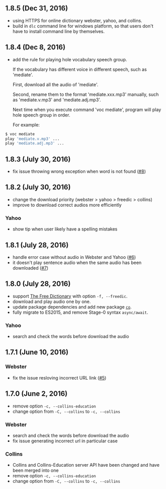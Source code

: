## 1.8.5 (Dec 31, 2016)

- using HTTPS for online dictionary webster, yahoo, and collins.
- build in `dlc` command line for windows platform, so that users don't have to install command line by themselves.

## 1.8.4 (Dec 8, 2016)

- add the rule for playing hole vocabulary speech group.

	If the vocabulary has different voice in different speech, such as 'mediate'.

    First, download all the audio of 'mediate'.

    Second, rename them to the format 'mediate.xxx.mp3' manually, such as 'mediate.v.mp3' and 'mediate.adj.mp3'.

    Next time when you execute command 'voc mediate', program will play hole speech group in order.

    For example:

```bash
$ voc mediate
play 'mediate.v.mp3' ...
play 'mediate.adj.mp3' ...
```

## 1.8.3 (July 30, 2016)

- fix issue throwing wrong exception when word is not found ([#8](https://github.com/zlargon/voc/issues/8))

## 1.8.2 (July 30, 2016)

- change the download priority (webster > yahoo > freedic > collins)
- improve to download correct audios more efficiently

### Yahoo
- show tip when user likely have a spelling mistakes

## 1.8.1 (July 28, 2016)

- handle error case without audio in Webster and Yahoo ([#6](https://github.com/zlargon/voc/issues/6))
- it doesn't play sentence audio when the same audio has been downloaded ([#7](https://github.com/zlargon/voc/issues/7))

## 1.8.0 (July 28, 2016)

- support [The Free Dictionary](http://www.thefreedictionary.com/) with option `-f, --freedic`.
- download and play audio one by one.
- update package dependencies and add new package [`co`](https://github.com/tj/co).
- fully migrate to ES2015, and remove Stage-0 syntax `async/await`.

### Yahoo
- search and check the words before download the audio

## 1.7.1 (June 10, 2016)

### Webster
- fix the issue resloving incorrect URL link ([#5](https://github.com/zlargon/voc/issues/5))

## 1.7.0 (June 2, 2016)

- remove option `-c, --collins-education`
- change option from `-C, --collins` to `-c, --collins`

### Webster
- search and check the words before download the audio
- fix issue generating incorrect url in particular case

### Collins
- Collins and Collins-Education server API have been changed and have been merged into one
- remove option `-c, --collins-education`
- change option from `-C, --collins` to `-c, --collins`
